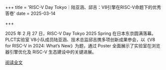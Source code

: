 +++
title = 'RISC-V Day Tokyo｜陆亚涵、邱吉：V8引擎在RISC-V命题下的优秀答卷'
date = 2025-03-14

+++

2025 年 2 月 27 日，RISC-V Day Tokyo 2025 Spring 在日本东京圆满落幕。PLCT实验室 V8小队成员陆亚涵、技术总监邱吉携多项创新成果参会，以《V8 for RISC-V in 2024: What’s New》为题，通过 Poster 全面展示了实验室在浏览器引擎优化及 RISC-V 生态建设中的关键进展。

[阅读全文](https://mp.weixin.qq.com/s/qT88T5-tmv_oPVJxZg6zIQ)

